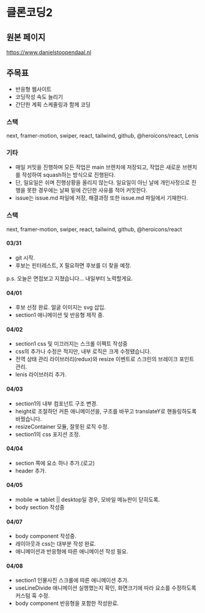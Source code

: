 # 클론코딩2

## 원본 페이지

https://www.danielstoopendaal.nl

## 주목표

- 반응형 웹사이트
- 코딩작성 속도 늘리기
- 간단한 계획 스케줄링과 함께 코딩

### 스택

next, framer-motion, swiper, react, tailwind, github, @heroicons/react, Lenis

### 기타

- 매일 커밋을 진행하며 모든 작업은 main 브렌치에 저장되고, 작업은 새로운 브렌치를 작성하여 squash하는 방식으로 진행된다.
- 단, 일요일은 쉬며 진행상황을 올리지 않는다. 일요일이 아닌 날에 개인사정으로 진행을 못한 경우에는 날짜 밑에 간단한 사유를 적어 커밋한다.
- issue는 issue.md 파일에 저장, 해결과정 또한 issue.md 파일에서 기재한다.

### 스택

next, framer-motion, swiper, react, tailwind, github, @heroicons/react

#### 03/31

- git 시작.
- 후보는 핀터레스트, X 필요하면 후보를 더 찾을 예정.

p.s. 오늘은 면접보고 지쳤습니다... 내일부터 노력할게요.

#### 04/01

- 후보 선정 완료. 얼굴 이미지는 svg 삽입.
- section1 애니메이션 및 반응형 제작 중.

#### 04/02

- section1 css 및 미끄러지는 스크롤 이펙트 작성중
- css의 추가나 수정은 적지만, 내부 로직은 크게 수정됐습니다.
- 전역 상태 관리 라이브러리(redux)와 resize 이벤트로 스크린의 브레이크 포인트 관리.
- lenis 라이브러리 추가.

#### 04/03

- section1의 내부 컴포넌트 구조 변경.
- height로 조절하던 커튼 애니메이션을, 구조를 바꾸고 translateY로 핸들링하도록 바꿨습니다.
- resizeContainer 모듈, 잘못된 로직 수정.
- section1의 css 포지션 조정.

#### 04/04

- section 쪽에 요소 하나 추가.(로고)
- header 추가.

#### 04/05

- mobile => tablet || desktop일 경우, 모바일 메뉴판이 닫히도록.
- body section 작성중

#### 04/07

- body component 작성중.
- 레이아웃과 css는 대부분 작성 완료.
- 애니메이션과 반응형에 따른 애니메이션 작성 필요.

#### 04/08

- section1 인물사진 스크롤에 따른 애니메이션 추가.
- useLineDivide 애니메이션 실행했는지 확인, 화면크기에 따라 요소를 수정하도록 커스텀 훅 수정.
- body component 반응형을 포함한 작성완료.
